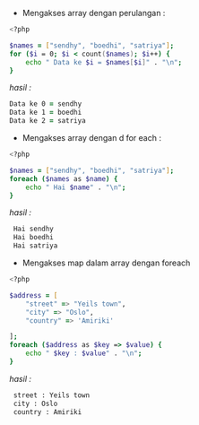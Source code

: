 - Mengakses array dengan perulangan :

```zsh
<?php

$names = ["sendhy", "boedhi", "satriya"];
for ($i = 0; $i < count($names); $i++) {
    echo " Data ke $i = $names[$i]" . "\n";
}
```

_hasil :_

```zsh
Data ke 0 = sendhy
Data ke 1 = boedhi
Data ke 2 = satriya

```

- Mengakses array dengan d for each :

```zsh
<?php

$names = ["sendhy", "boedhi", "satriya"];
foreach ($names as $name) {
    echo " Hai $name" . "\n";
}

```

_hasil :_

```zsh
 Hai sendhy
 Hai boedhi
 Hai satriya

```

- Mengakses map dalam array dengan foreach

```zsh
<?php

$address = [
    "street" => "Yeils town",
    "city" => "Oslo",
    "country" => 'Amiriki'

];
foreach ($address as $key => $value) {
    echo " $key : $value" . "\n";
}

```

_hasil :_

```zsh
 street : Yeils town
 city : Oslo
 country : Amiriki

```
